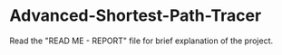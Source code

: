 # Advanced-Shortest-Path-Tracer

Read the "READ ME - REPORT" file for brief explanation of the project.
